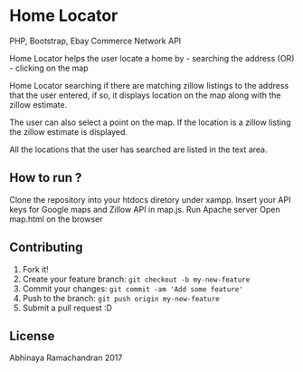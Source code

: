 # Home Locator
PHP, Bootstrap, Ebay Commerce Network API

Home Locator helps the user locate a home by
        - searching the address (OR)
        - clicking on the map

 Home Locator searching if there are matching zillow listings to the 
 address that the user entered, if so, it displays location on the map 
 along with the zillow estimate. 

 The user can also select a point on the map. If the location is a zillow 
 listing the zillow estimate is displayed.

 All the locations that the user has searched are listed in the text area.


## How to run ?

Clone the repository into your htdocs diretory under xampp. 
Insert your API keys for Google maps and Zillow API in map.js.
Run Apache server
Open map.html on the browser


## Contributing

1. Fork it!
2. Create your feature branch: `git checkout -b my-new-feature`
3. Commit your changes: `git commit -am 'Add some feature'`
4. Push to the branch: `git push origin my-new-feature`
5. Submit a pull request :D

## License

Abhinaya Ramachandran 2017